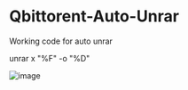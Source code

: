 # Qbittorent-Auto-Unrar
Working code for auto unrar

unrar x "%F" -o "%D"

![image](https://user-images.githubusercontent.com/97645837/208084806-f975e71c-7dfa-4bce-b4f2-822648290392.png)
